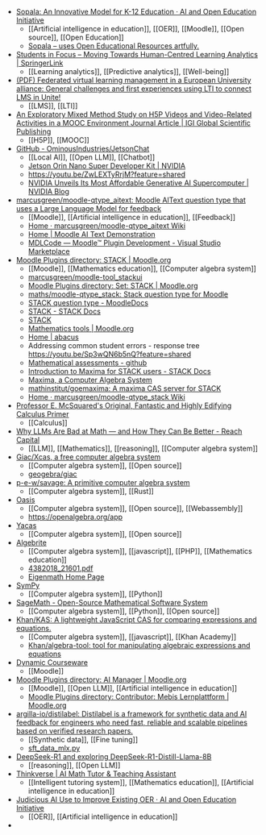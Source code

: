 - [Sopala: An Innovative Model for K-12 Education · AI and Open Education Initiative](https://aiopeneducation.pubpub.org/pub/7npwm2su/release/4?readingCollection=06969c6d)
	- [[Artificial intelligence in education]], [[OER]], [[Moodle]], [[Open source]], [[Open Education]]
	- [Sopala – uses Open Educational Resources artfully.](https://sopala.org/)
- [Students in Focus – Moving Towards Human-Centred Learning Analytics | SpringerLink](https://link.springer.com/chapter/10.1007/978-3-031-27646-0_5)
	- [[Learning analytics]], [[Predictive analytics]], [[Well-being]]
- [(PDF) Federated virtual learning management in a European University alliance: General challenges and first experiences using LTI to connect LMS in Unite!](https://www.researchgate.net/publication/381927490_Federated_virtual_learning_management_in_a_European_University_alliance_General_challenges_and_first_experiences_using_LTI_to_connect_LMS_in_Unite)
	- [[LMS]], [[LTI]]
- [An Exploratory Mixed Method Study on H5P Videos and Video-Related Activities in a MOOC Environment Journal Article | IGI Global Scientific Publishing](https://www.igi-global.com/gateway/article/full-text-html/304388&riu=true)
	- [[H5P]], [[MOOC]]
- [GitHub - OminousIndustries/JetsonChat](https://github.com/OminousIndustries/JetsonChat)
	- [[Local AI]], [[Open LLM]], [[Chatbot]]
	- [Jetson Orin Nano Super Developer Kit | NVIDIA](https://www.nvidia.com/en-us/autonomous-machines/embedded-systems/jetson-orin/nano-super-developer-kit/)
	- https://youtu.be/ZwLEXTyRrjM?feature=shared
	- [NVIDIA Unveils Its Most Affordable Generative AI Supercomputer | NVIDIA Blog](https://blogs.nvidia.com/blog/jetson-generative-ai-supercomputer/)
- [marcusgreen/moodle-qtype_aitext: Moodle AIText question type that uses a Large Language Model for feedback](https://github.com/marcusgreen/moodle-qtype_aitext)
	- [[Moodle]], [[Artificial intelligence in education]], [[Feedback]]
	- [Home · marcusgreen/moodle-qtype_aitext Wiki](https://github.com/marcusgreen/moodle-qtype_aitext/wiki)
	- [Home | Moodle AI Text Demonstration](https://examulator.com/cg/)
	- [MDLCode — Moodle™ Plugin Development - Visual Studio Marketplace](https://marketplace.visualstudio.com/items?itemName=LMSCloud.mdlcode)
- [Moodle Plugins directory: STACK | Moodle.org](https://moodle.org/plugins/qtype_stack)
	- [[Moodle]], [[Mathematics education]], [[Computer algebra system]]
	- [marcusgreen/moodle-tool_stackui](https://github.com/marcusgreen/moodle-tool_stackui)
	- [Moodle Plugins directory: Set: STACK | Moodle.org](https://moodle.org/plugins/browse.php?list=set&id=17)
	- [maths/moodle-qtype_stack: Stack question type for Moodle](https://github.com/maths/moodle-qtype_stack)
	- [STACK question type - MoodleDocs](https://docs.moodle.org/405/en/STACK_question_type)
	- [STACK - STACK Docs](https://docs.stack-assessment.org/en/)
	- [STACK](https://stack-assessment.org/)
	- [Mathematics tools | Moodle.org](https://moodle.org/mod/forum/view.php?id=752)
	- [Home | abacus](https://abacus.aalto.fi/)
	- Addressing common student errors - response tree https://youtu.be/Sp3wQN6b5nQ?feature=shared
	- [Mathematical assessments - github](https://github.com/maths)
	- [Introduction to Maxima for STACK users - STACK Docs](https://docs.stack-assessment.org/en/CAS/Maxima_background/)
	- [Maxima, a Computer Algebra System](https://maxima.sourceforge.io/)
	- [mathinstitut/goemaxima: A maxima CAS server for STACK](https://github.com/mathinstitut/goemaxima)
	- [Home · marcusgreen/moodle-qtype_stack Wiki](https://github.com/marcusgreen/moodle-qtype_stack/wiki)
- [Professor E. McSquared's Original, Fantastic and Highly Edifying Calculus Primer](https://a.co/d/eADrxk6)
	- [[Calculus]]
- [Why LLMs Are Bad at Math — and How They Can Be Better - Reach Capital](https://www.reachcapital.com/2024/07/16/why-llms-are-bad-at-math-and-how-they-can-be-better/)
	- [[LLM]], [[Mathematics]], [[reasoning]], [[Computer algebra system]]
- [Giac/Xcas, a free computer algebra system](https://www-fourier.ujf-grenoble.fr/~parisse/giac.html)
	- [[Computer algebra system]], [[Open source]]
	- [geogebra/giac](https://github.com/geogebra/giac?tab=readme-ov-file)
- [p-e-w/savage: A primitive computer algebra system](https://github.com/p-e-w/savage)
	- [[Computer algebra system]], [[Rust]]
- [Oasis](https://openalgebra.org/)
	- [[Computer algebra system]], [[Open source]], [[Webassembly]]
	- https://openalgebra.org/app
- [Yacas](https://www.yacas.org/)
	- [[Computer algebra system]], [[Open source]]
- [Algebrite](http://algebrite.org/)
	- [[Computer algebra system]], [[javascript]], [[PHP]], [[Mathematics education]]
	- [4382018_21601.pdf](https://atcm.mathandtech.org/EP2018/contributed/4382018_21601.pdf)
	- [Eigenmath Home Page](https://georgeweigt.github.io/)
- [SymPy](https://www.sympy.org/en/index.html)
	- [[Computer algebra system]], [[Python]]
- [SageMath - Open-Source Mathematical Software System](https://www.sagemath.org/)
	- [[Computer algebra system]], [[Python]], [[Open source]]
- [Khan/KAS: A lightweight JavaScript CAS for comparing expressions and equations.](https://github.com/Khan/KAS)
	- [[Computer algebra system]], [[javascript]], [[Khan Academy]]
	- [Khan/algebra-tool: tool for manipulating algebraic expressions and equations](https://github.com/Khan/algebra-tool)
- [Dynamic Courseware](https://dynamiccourseware.org/)
	- [[Moodle]]
- [Moodle Plugins directory: AI Manager | Moodle.org](https://moodle.org/plugins/view.php?id=3424)
	- [[Moodle]], [[Open LLM]], [[Artificial intelligence in education]]
	- [Moodle Plugins directory: Contributor: Mebis Lernplattform | Moodle.org](https://moodle.org/plugins/browse.php?list=contributor&id=4744274)
- [argilla-io/distilabel: Distilabel is a framework for synthetic data and AI feedback for engineers who need fast, reliable and scalable pipelines based on verified research papers.](https://github.com/argilla-io/distilabel)
	- [[Synthetic data]], [[Fine tuning]]
	- [sft_data_mlx.py](https://gist.github.com/davidberenstein1957/b460cc90ad79c6dac56f106eb0f3f315)
- [DeepSeek-R1 and exploring DeepSeek-R1-Distill-Llama-8B](https://simonwillison.net/2025/Jan/20/deepseek-r1/)
	- [[reasoning]], [[Open LLM]]
- [Thinkverse | AI Math Tutor & Teaching Assistant](https://www.thinkverse.co/)
	- [[Intelligent tutoring system]], [[Mathematics education]], [[Artificial intelligence in education]]
- [Judicious AI Use to Improve Existing OER · AI and Open Education Initiative](https://aiopeneducation.pubpub.org/pub/bl09sl1d/release/2)
	- [[OER]], [[Artificial intelligence in education]]
-